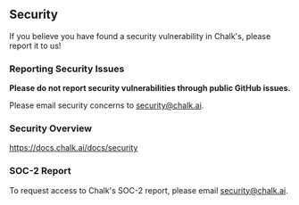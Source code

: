 ## Security

If you believe you have found a security vulnerability in Chalk's, please report it to us!

### Reporting Security Issues

**Please do not report security vulnerabilities through public GitHub issues.**

Please email security concerns to [security@chalk.ai](mailto:security@chalk.ai).

### Security Overview

https://docs.chalk.ai/docs/security

### SOC-2 Report

To request access to Chalk's SOC-2 report, please email [security@chalk.ai](mailto:security@chalk.ai).
